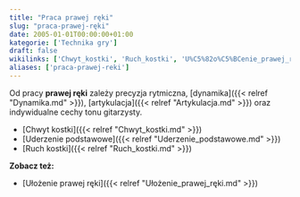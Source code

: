 ```yaml
---
title: "Praca prawej ręki"
slug: "praca-prawej-ręki"
date: 2005-01-01T00:00:00+01:00
kategorie: ['Technika gry']
draft: false
wikilinks: ['Chwyt_kostki', 'Ruch_kostki', 'U%C5%82o%C5%BCenie_prawej_r%C4%99ki', 'Uderzenie_podstawowe', 'artykulacja', 'dynamika']
aliases: ['praca-prawej-reki']
---
```

Od pracy **prawej ręki** zależy precyzja rytmiczna,
[dynamika]({{< relref "Dynamika.md" >}}), [artykulacja]({{< relref "Artykulacja.md" >}})
oraz indywidualne cechy tonu gitarzysty.

  - [Chwyt kostki]({{< relref "Chwyt_kostki.md" >}})
  - [Uderzenie podstawowe]({{< relref "Uderzenie_podstawowe.md" >}})
  - [Ruch kostki]({{< relref "Ruch_kostki.md" >}})

**Zobacz też:**

  - [Ułożenie prawej ręki]({{< relref "Ułożenie_prawej_ręki.md" >}})


